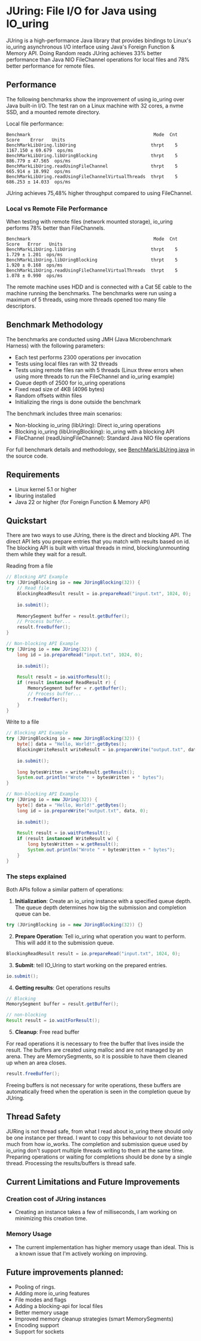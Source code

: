 # JUring: File I/O for Java using IO_uring
JUring is a high-performance Java library that provides bindings to Linux's io_uring asynchronous I/O interface
using Java's Foreign Function & Memory API. Doing Random reads JUring achieves 33% better performance than Java NIO FileChannel
operations for local files and 78% better performance for remote files.

## Performance 
The following benchmarks show the improvement of using io_uring over Java built-in I/O.
The test ran on a Linux machine with 32 cores, a nvme SSD, and a mounted remote directory.

Local file performance:
```text
Benchmark                                              Mode  Cnt     Score    Error   Units
BenchMarkLibUring.libUring                            thrpt    5  1167.150 ± 69.679  ops/ms
BenchMarkLibUring.libUringBlocking                    thrpt    5   886.779 ± 47.565  ops/ms
BenchMarkLibUring.readUsingFileChannel                thrpt    5   665.914 ± 18.992  ops/ms
BenchMarkLibUring.readUsingFileChannelVirtualThreads  thrpt    5   686.253 ± 14.033  ops/ms
```
JUring achieves 75,48% higher throughput compared to using FileChannel.

### Local vs Remote File Performance
When testing with remote files (network mounted storage), io_uring performs 78% better than FileChannels.

```text
Benchmark                                              Mode  Cnt  Score   Error   Units
BenchMarkLibUring.libUring                            thrpt    5  1.729 ± 1.201  ops/ms
BenchMarkLibUring.libUringBlocking                    thrpt    5  1.920 ± 0.168  ops/ms
BenchMarkLibUring.readUsingFileChannelVirtualThreads  thrpt    5  1.078 ± 0.990  ops/ms
```
The remote machine uses HDD and is connected with a Cat 5E cable to the machine running the benchmarks. The benchmarks were run 
using a maximum of 5 threads, using more threads opened too many file descriptors. 

## Benchmark Methodology
The benchmarks are conducted using JMH (Java Microbenchmark Harness) with the following parameters:

- Each test performs 2300 operations per invocation 
- Tests using local files ran with 32 threads
- Tests using remote files ran with 5 threads (Linux threw errors when using more threads to run the FileChannel and io_uring example)
- Queue depth of 2500 for io_uring operations
- Fixed read size of 4KB (4096 bytes)
- Random offsets within files
- Initializing the rings is done outside the benchmark

The benchmark includes three main scenarios:

- Non-blocking io_uring (libUring): Direct io_uring operations
- Blocking io_uring (libUringBlocking): io_uring with a blocking API
- FileChannel (readUsingFileChannel): Standard Java NIO file operations


For full benchmark details and methodology, see [BenchMarkLibUring.java](https://github.com/davidtos/JUring/tree/master/src/test/java/bench) in the source code.

## Requirements

- Linux kernel 5.1 or higher
- liburing installed
- Java 22 or higher (for Foreign Function & Memory API)

## Quickstart
There are two ways to use JUring, there is the direct and blocking API. The direct API lets you prepare entries that you
match with results based on id. The blocking API is built with virtual threads in mind, blocking/unmounting them while they wait for a result.

Reading from a file
```java
// Blocking API Example
try (JUringBlocking io = new JUringBlocking(32)) {
    // Read file
    BlockingReadResult result = io.prepareRead("input.txt", 1024, 0);
    
    io.submit();
    
    MemorySegment buffer = result.getBuffer();
    // Process buffer...
    result.freeBuffer();
}

// Non-blocking API Example
try (JUring io = new JUring(32)) {
    long id = io.prepareRead("input.txt", 1024, 0);
    
    io.submit();
    
    Result result = io.waitForResult();
    if (result instanceof ReadResult r) {
        MemorySegment buffer = r.getBuffer();
        // Process buffer...
        r.freeBuffer();
    }
}
```

Write to a file
```java
// Blocking API Example
try (JUringBlocking io = new JUringBlocking(32)) {
    byte[] data = "Hello, World!".getBytes();
    BlockingWriteResult writeResult = io.prepareWrite("output.txt", data, 0);
    
    io.submit();
    
    long bytesWritten = writeResult.getResult();
    System.out.println("Wrote " + bytesWritten + " bytes");
}

// Non-blocking API Example
try (JUring io = new JUring(32)) {
    byte[] data = "Hello, World!".getBytes();
    long id = io.prepareWrite("output.txt", data, 0);
    
    io.submit();
    
    Result result = io.waitForResult();
    if (result instanceof WriteResult w) {
        long bytesWritten = w.getResult();
        System.out.println("Wrote " + bytesWritten + " bytes");
    }
}
```

### The steps explained
Both APIs follow a similar pattern of operations:

1. **Initialization**: Create an io_uring instance with a specified queue depth. The queue depth determines how big the submission and completion queue can be.
```java
try (JUringBlocking io = new JUringBlocking(32)) {}
```

2. **Prepare Operation**: Tell io_uring what operation you want to perform. This will add it to the submission queue.
```java
BlockingReadResult result = io.prepareRead("input.txt", 1024, 0);
```

3. **Submit**: tell IO_Uring to start working on the prepared entries.
```java
io.submit();
```

4. **Getting results**: Get operations results
```java
// Blocking
MemorySegment buffer = result.getBuffer();

// non-blocking
Result result = io.waitForResult();
```

5. **Cleanup**: Free read buffer

For read operations it is necessary to free the buffer that lives inside the result. The buffers are created using malloc and are not managed by an arena. They are MemorySegments, so it is possible to 
have them cleaned up when an area closes.
```java
result.freeBuffer();
```
Freeing buffers is not necessary for write operations, these buffers are automatically freed when the operation is seen in the completion queue by JUring.

## Thread Safety
JURing is not thread safe, from what I read about io_uring there should only be one instance per thread. I want to copy this behaviour to 
not deviate too much from how io_works. The completion and submission queue used by io_uring don't support multiple threads writing to them at the same time. Preparing operations or waiting 
for completions should be done by a single thread. Processing the results/buffers is thread safe.

## Current Limitations and Future Improvements

### Creation cost of JUring instances
- Creating an instance takes a few of milliseconds, I am working on minimizing this creation time.

### Memory Usage 
- The current implementation has higher memory usage than ideal. This is a known issue that I'm actively working on improving.

## Future improvements planned:

- Pooling of rings.
- Adding more io_uring features
- File modes and flags
- Adding a blocking-api for local files
- Better memory usage 
- Improved memory cleanup strategies (smart MemorySegments) 
- Encoding support
- Support for sockets